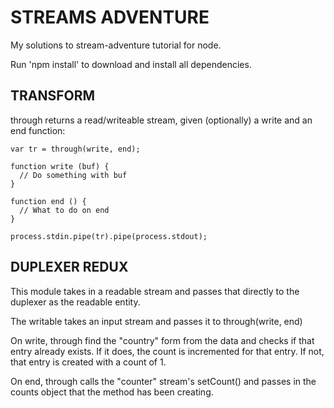 STREAMS ADVENTURE
=================

My solutions to stream-adventure tutorial for node.

Run 'npm install' to download and install all dependencies.

TRANSFORM
---------

through returns a read/writeable stream, given (optionally)
a write and an end function:

~~~
var tr = through(write, end);

function write (buf) {
  // Do something with buf
}

function end () {
  // What to do on end
}

process.stdin.pipe(tr).pipe(process.stdout);
~~~


DUPLEXER REDUX
--------------

This module takes in a readable stream and passes that directly to the
duplexer as the readable entity.

The writable takes an input stream and passes it to through(write, end)

On write, through find the "country" form from the data and checks if
that entry already exists.  If it does, the count is incremented for
that entry.  If not, that entry is created with a count of 1.

On end, through calls the "counter" stream's setCount() and passes in
the counts object that the method has been creating.
